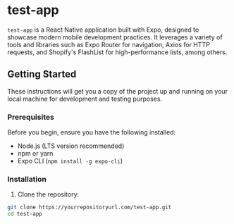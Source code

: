 # test-app

`test-app` is a React Native application built with Expo, designed to showcase modern mobile development practices. It leverages a variety of tools and libraries such as Expo Router for navigation, Axios for HTTP requests, and Shopify's FlashList for high-performance lists, among others.

## Getting Started

These instructions will get you a copy of the project up and running on your local machine for development and testing purposes.

### Prerequisites

Before you begin, ensure you have the following installed:
- Node.js (LTS version recommended)
- npm or yarn
- Expo CLI (`npm install -g expo-cli`)

### Installation

1. Clone the repository:
```bash
git clone https://yourrepositoryurl.com/test-app.git
cd test-app
